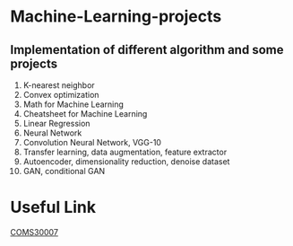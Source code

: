 # Machine-Learning-projects

## Implementation of different algorithm and some projects

1. K-nearest neighbor
2. Convex optimization
3. Math for Machine Learning
4. Cheatsheet for Machine Learning
5. Linear Regression
6. Neural Network
7. Convolution Neural Network, VGG-10
8. Transfer learning, data augmentation, feature extractor
9. Autoencoder, dimensionality reduction, denoise dataset
10. GAN, conditional GAN

# Useful Link

[COMS30007](https://github.com/carlhenrikek/COMS30007) 

